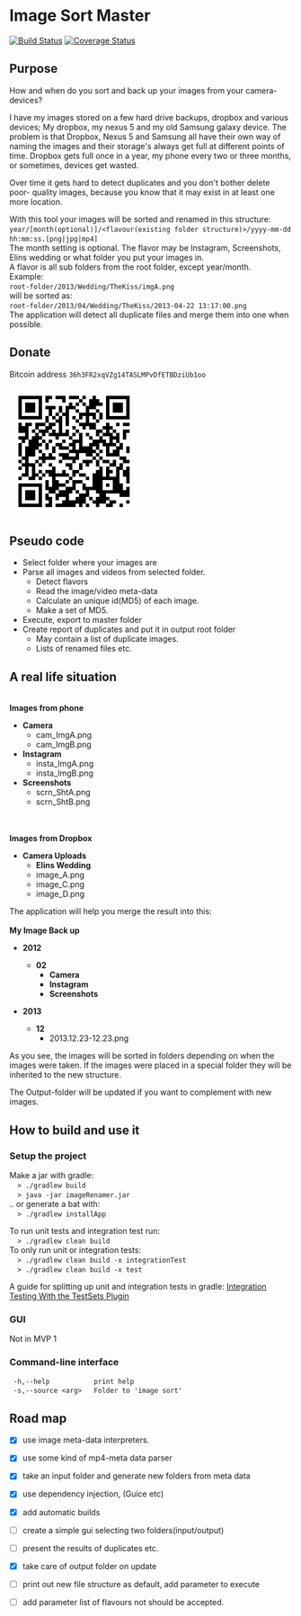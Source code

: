 Image Sort Master
============

[![Build Status](https://travis-ci.org/kotlinski/image-sort-master.svg?branch=feature%2Ftravis)](https://travis-ci.org/kotlinski/image-sort-master) [![Coverage Status](https://img.shields.io/coveralls/kotlinski/image-sort-master.svg)](https://coveralls.io/r/kotlinski/image-sort-master)

Purpose
--------

How and when do you sort and back up your images from your camera-devices? 

I have my images stored on a few hard drive backups, dropbox and various devices;
My dropbox, my nexus 5 and my old Samsung galaxy device. The problem is that 
Dropbox, Nexus 5 and Samsung all have their own way of naming the images and their 
storage's always get full at different points of time. Dropbox gets full once in a year,
my phone every two or three months, or sometimes, devices get wasted. 

Over time it gets hard to detect duplicates and you don't bother delete poor-
quality images, because you know that it may exist in at least one more location.

With this tool your images will be sorted and renamed in this structure:
<br>
`year/[month(optional)]/<flavour(existing folder structure)>/yyyy-mm-dd hh:mm:ss.[png|jpg|mp4]`
<br>
The month setting is optional. 
The flavor may be Instagram, Screenshots, Elins wedding or what folder you
put your images in.<br>
A flavor is all sub folders from the root folder, except year/month.
<br>Example:<br>
`root-folder/2013/Wedding/TheKiss/imgA.png`
 <br>will be sorted as:<br> 
`root-folder/2013/04/Wedding/TheKiss/2013-04-22 13:17:00.png`
<br>
The application will detect all duplicate files and merge them into one when possible. 


Donate
--------
Bitcoin address `36h3FR2xqVZg14TASLMPvDfETBDziUb1oo`

![Bitcoin address](chart.png)


Pseudo code
--------
 - Select folder where your images are
 - Parse all images and videos from selected folder.
     - Detect flavors 
     - Read the image/video meta-data 
     - Calculate an unique id(MD5) of each image.
     - Make a set of MD5.
 - Execute, export to master folder
 - Create report of duplicates and put it in output root folder
     - May contain a list of duplicate images.
     - Lists of renamed files etc. 
 

A real life situation
--------
<br>
<b>Images from phone</b>

-  <b>Camera</b>
    -  cam_ImgA.png
    -  cam_ImgB.png
-  <b>Instagram</b>
    -  insta_ImgA.png
	  -  insta_ImgB.png
-  <b>Screenshots</b>
    -  scrn_ShtA.png
	  -  scrn_ShtB.png

<br><br>
<b>Images from Dropbox</b>

-  <b>Camera Uploads</b>
    -  <b>Elins Wedding</b>
      -  image_A.png
      -  image_C.png
    -  image_D.png
    
 
The application will help you merge the result into this:
<br>
<br>
<b>My Image Back up</b>

-  <b>2012</b>
    -  <b>02</b>
        -  <b>Camera</b>
        -  <b>Instagram</b>
        -  <b>Screenshots</b>

-  <b>2013</b>
    -  <b>12</b>
        -  2013.12.23-12.23.png
            
As you see, the images will be sorted in folders depending on when the images were
taken. If the images were placed in a special folder they will be inherited 
to the new structure.

The Output-folder will be updated if you want to complement with new images.


How to build and use it
--------

### Setup the project
Make a jar with gradle: <br> 
`  > ./gradlew build` <br>
`  > java -jar imageRenamer.jar` <br>
.. or generate a bat with:  <br>
`  > ./gradlew installApp`

To run unit tests and integration test run: <br> 
`  > ./gradlew clean build` <br>
To only run unit or integration tests: <br>
`  > ./gradlew clean build -x integrationTest` <br>
`  > ./gradlew clean build -x test` 

A guide for splitting up unit and integration tests in gradle: 
[Integration Testing With the TestSets Plugin](http://www.petrikainulainen.net/programming/gradle/getting-started-with-gradle-integration-testing-with-the-testsets-plugin/)

### GUI 
Not in MVP 1

### Command-line interface

```
 -h,--help           print help
 -s,--source <arg>   Folder to 'image sort'
```

Road map
--------

- [x] use image meta-data interpreters. 
- [x] use some kind of mp4-meta data parser
- [x] take an input folder and generate new folders from meta data
- [x] use dependency injection, (Guice etc)
- [x] add automatic builds
- [ ] create a simple gui selecting two folders(input/output)
- [ ] present the results of duplicates etc.
- [x] take care of output folder on update
- [ ] print out new file structure as default, add parameter to execute
- [ ] add parameter list of flavours not should be accepted. 

